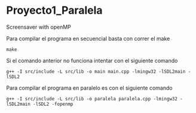 # Proyecto1_Paralela
Screensaver with openMP

Para compilar el programa en secuencial basta con correr el make
```ssh
make
```
Si el comando anterior no funciona intentar con el siguiente comando
```ssh
g++ -I src/include -L src/lib -o main main.cpp -lmingw32 -lSDL2main -lSDL2

```

Para compilar el programa en paralelo es con el siguiente comando
```ssh
g++ -I src/include -L src/lib -o paralela paralela.cpp -lmingw32 -lSDL2main -lSDL2 -fopenmp
```
